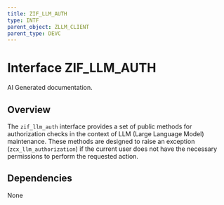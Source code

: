 ```yaml
---
title: ZIF_LLM_AUTH
type: INTF
parent_object: ZLLM_CLIENT
parent_type: DEVC
---
```


# Interface ZIF_LLM_AUTH

AI Generated documentation.

## Overview

The `zif_llm_auth` interface provides a set of public methods for authorization checks in the context of LLM (Large Language Model) maintenance. These methods are designed to raise an exception (`zcx_llm_authorization`) if the current user does not have the necessary permissions to perform the requested action.

## Dependencies

None
